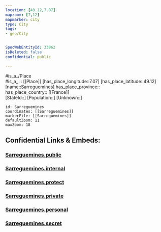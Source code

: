```yaml
---
location: [49.12,7.07] 
mapzoom: [7,12] 
mapmarker: city 
type: City
tags:
- geo/City


SpocWebEntityId: 33962
isDeleted: false
confidential: public

---
```

#is_a_/Place  
#is_a_ :: [[Place]] 
[has_place_longitude::7.07] 
[has_place_latitude::49.12] 
[name::Sarreguemines] 
has_place_province::  
has_place_country:: [[France]]  
[StateId::] 
[Population::] 
[Unknown::] 


```leaflet
id: Sarreguemines
coordinates: [[Sarreguemines]] 
markerFile: [[Sarreguemines]] 
defaultZoom: 11 
maxZoom: 18
```


## Confidential Links & Embeds: 

### [Sarreguemines.public](/_public/\Earth\Continent\Europe\Europe~West\France\regions~France\Grand_Est\departments~Grand_Est\Moselle\communes~MoselleSarreguemines.public.md) 

### [Sarreguemines.internal](/_internal/\Earth\Continent\Europe\Europe~West\France\regions~France\Grand_Est\departments~Grand_Est\Moselle\communes~MoselleSarreguemines.internal.md) 

### [Sarreguemines.protect](/_protect/\Earth\Continent\Europe\Europe~West\France\regions~France\Grand_Est\departments~Grand_Est\Moselle\communes~MoselleSarreguemines.protect.md) 

### [Sarreguemines.private](/_private/\Earth\Continent\Europe\Europe~West\France\regions~France\Grand_Est\departments~Grand_Est\Moselle\communes~MoselleSarreguemines.private.md) 

### [Sarreguemines.personal](/_personal/\Earth\Continent\Europe\Europe~West\France\regions~France\Grand_Est\departments~Grand_Est\Moselle\communes~MoselleSarreguemines.personal.md) 

### [Sarreguemines.secret](/_secret/\Earth\Continent\Europe\Europe~West\France\regions~France\Grand_Est\departments~Grand_Est\Moselle\communes~MoselleSarreguemines.secret.md)

